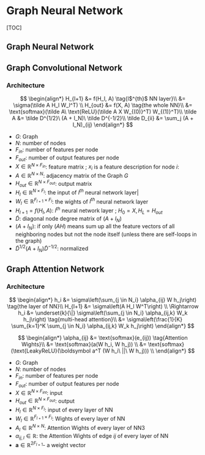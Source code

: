 # Graph Neural Network

[TOC]

## Graph Neural Network



## Graph Convolutional Network

### Architecture

$$
\begin{align*}
  H_{l+1} 
  &= f(H_l, A)   \tag{l$^{th}$ NN layer}\\
  &= \sigma(\tilde A H_l W_l^T)  \\
  H_{out} 
  &= f(X, A)   \tag{the whole NN}\\
  &= \text{softmax}(\tilde A\ \text{ReLU}(\tilde A X W_{(0)}^T) W_{(1)}^T)\\
  \tilde A &= \tilde D^{1/2}\ (A + I_N)\ \tilde D^{-1/2}\\
  \tilde D_{ii} &= \sum_j (A + I_N)_{ij} 
\end{align*}
$$

- $G$: Graph
- $N$: number of nodes
- $F_{in}$: number of features per node
- $F_{out}$: number of output features per node
- $X \in \mathbb R^{N×F_{in}}$: feature matrix ; $x_i$ is a feature description for node $i$: 
- $A \in \mathbb R^{N×N}$: adjacency matrix of the Graph $G$
- $H_{out} \in \mathbb R^{N×F_{out}}$: output matrix
- $H_l \in \mathbb R^{N×F_{l}}$: the input of $l^{th}$ neural network layer|
- $W_l \in \mathbb R^{F_{l+1}×F_{l}}$: the wights of $l^{th}$ neural network layer
- $H_{l+1} = f(H_l, A)$: $l^{th}$ neural network layer ; $H_0 = X, H_L = H_{out}$
- $\tilde D$: diagonal node degree matrix of $(A + I_N)$
- $(A + I_N)$: if only $(A H)$ means sum up all the feature vectors of all neighboring nodes but not the node itself (unless there are self-loops in the graph)
- $\tilde D^{1/2} (A + I_N) \tilde D^{-1/2}$: normalized 

## Graph Attention Network

### Architecture

$$
\begin{align*}
  h_i &= \sigma\left(\sum_{j \in N_i} \alpha_{ij} W h_j\right)  \tag{the layer of NN}\\
  H_{l+1} &= \sigma\left(A H_l W^T\right)    \\
  \Rightarrow h_i &= \underset{k}{\|} \sigma\left(\sum_{j \in N_i} \alpha_{ij,k} W_k h_j\right)  \tag{multi-head attention}\\
  &= \sigma\left(\frac{1}{K} \sum_{k=1}^K \sum_{j \in N_i} \alpha_{ij,k} W_k h_j\right)
\end{align*}
$$

$$
\begin{align*}
  \alpha_{ij} 
  &= \text{softmax}(e_{ij})  \tag{Attention Wights}\\
  &= \text{softmax}(a(W h_i, W h_j))  \\
  &= \text{softmax}(\text{LeakyReLU}(\boldsymbol a^T (W h_i\ ||\ W h_j)))  \\
\end{align*}
$$

- $G$: Graph
- $N$: number of nodes
- $F_{in}$: number of features per node
- $F_{out}$: number of output features per node
- $X \in \mathbb R^{N \times F_{int}}$: input
- $H_{out} \in \mathbb R^{N \times F_{out}}$: output
- $H_{l} \in \mathbb R^{N \times F_{l}}$: input of every layer of NN
- $W_{l} \in \mathbb R^{F_{l+1} \times F_{l}}$: Wights of every layer of NN
- $A_{l} \in \mathbb R^{N \times N}$: Attention Wights of every layer of NN3
- $\alpha_{ij,l} \in \mathbb R$: the Attention Wights of edge $ij$ of every layer of NN
- $\boldsymbol a \in \mathbb R^{2 F_{l+1}}$- a weight vector